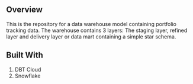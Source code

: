 Overview
-----------
This is the repository for a data warehouse model containing portfolio tracking data. The warehouse contains 3 layers: The staging layer, refined layer and delivery layer or data mart containing a simple star schema.

Built With
-------------
1. DBT Cloud
2. Snowflake
